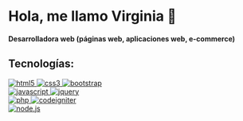 <h1 align="left">󠁝󠁝Hola, me llamo Virginia 👋</h1>
<h4 align="left">Desarrolladora web (páginas web, aplicaciones web, e-commerce)</h4>

<h2 align="left">Tecnologías:</h2> <p align="left"> <a href="#" target="_blank" rel="noreferrer"><img src="https://img.shields.io/badge/HTML5-E34F26?style=for-the-badge&logo=html5&logoColor=white" alt="html5"/> </a> <a href="#" target="_blank" rel="noreferrer"> <img src="https://img.shields.io/badge/CSS3-1572B6?style=for-the-badge&logo=css3&logoColor=white" alt="css3"/> </a> <a href="#" target="_blank" rel="noreferrer"> <img src="https://img.shields.io/badge/Bootstrap-563D7C?style=for-the-badge&logo=bootstrap&logoColor=white" alt="bootstrap"/> </a> <br> <a href="#" target="_blank" rel="noreferrer"> <img src="https://img.shields.io/badge/JavaScript-323330?style=for-the-badge&logo=javascript&logoColor=F7DF1E" alt="javascript"/> </a> <a href="#" target="_blank" rel="noreferrer"> <img src="https://img.shields.io/badge/jQuery-0769AD?style=for-the-badge&logo=jquery&logoColor=white" alt="jquery"/> </a> <br> <a href="#" target="_blank" rel="noreferrer"> <img src="https://img.shields.io/badge/PHP-777BB4?style=for-the-badge&logo=php&logoColor=white" alt="php"/> </a> <a href="#" target="_blank" rel="noreferrer"> <img src="https://img.shields.io/badge/CodeIgniter-E34F26?style=for-the-badge&logo=codeigniter&logoColor=white" alt="codeigniter"/> </a> <br> <a href="#" target="_blank" rel="noreferrer"> <img src="https://img.shields.io/badge/Node.js-43853D?style=for-the-badge&logo=node.js&logoColor=white" alt="node.js"/> </a> </p>
